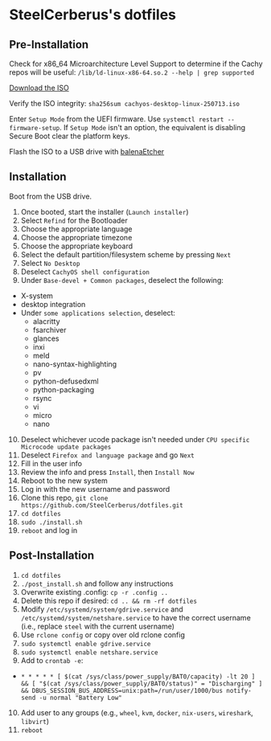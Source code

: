 # SteelCerberus's dotfiles
## Pre-Installation
Check for x86_64 Microarchitecture Level Support to determine if the Cachy repos will be useful:
`/lib/ld-linux-x86-64.so.2 --help | grep supported`

[Download the ISO](https://cachyos.org/download/)

Verify the ISO integrity:
`sha256sum cachyos-desktop-linux-250713.iso`

Enter `Setup Mode` from the UEFI firmware. Use `systemctl restart --firmware-setup`. If `Setup Mode` isn't an option, the equivalent is disabling Secure Boot clear the platform keys.

Flash the ISO to a USB drive with [balenaEtcher](https://etcher.balena.io/)

## Installation
Boot from the USB drive.

1. Once booted, start the installer (`Launch installer`)
2. Select `Refind` for the Bootloader
3. Choose the appropriate language
4. Choose the appropriate timezone
5. Choose the appropriate keyboard
6. Select the default partition/filesystem scheme by pressing `Next`
7. Select `No Desktop`
8. Deselect `CachyOS shell configuration`
9. Under `Base-devel + Common packages`, deselect the following:
* X-system
* desktop integration
* Under `some applications selection`, deselect:
    * alacritty
    * fsarchiver
    * glances
    * inxi
    * meld
    * nano-syntax-highlighting
    * pv
    * python-defusedxml
    * python-packaging
    * rsync
    * vi
    * micro
    * nano
10. Deselect whichever ucode package isn't needed under `CPU specific Microcode update packages`
11. Deselect `Firefox and language package` and go `Next`
12. Fill in the user info
13. Review the info and press `Install`, then `Install Now`
14. Reboot to the new system
15. Log in with the new username and password
16. Clone this repo, `git clone https://github.com/SteelCerberus/dotfiles.git`
17. `cd dotfiles`
18. `sudo ./install.sh`
19. `reboot` and log in

## Post-Installation
1. `cd dotfiles`
2. `./post_install.sh` and follow any instructions
3. Overwrite existing .config: `cp -r .config ..`
4. Delete this repo if desired: `cd .. && rm -rf dotfiles`
5. Modify `/etc/systemd/system/gdrive.service` and `/etc/systemd/system/netshare.service` to have the correct username (i.e., replace `steel` with the current username)
6. Use `rclone config` or copy over old rclone config
7. `sudo systemctl enable gdrive.service`
8. `sudo systemctl enable netshare.service`
9. Add to `crontab -e`:
* `* * * * * [ $(cat /sys/class/power_supply/BAT0/capacity) -lt 20 ] && [ "$(cat /sys/class/power_supply/BAT0/status)" = "Discharging" ] && DBUS_SESSION_BUS_ADDRESS=unix:path=/run/user/1000/bus notify-send -u normal "Battery Low"`
10. Add user to any groups (e.g., `wheel`, `kvm`, `docker`, `nix-users`, `wireshark`, `libvirt`)
11. `reboot`

